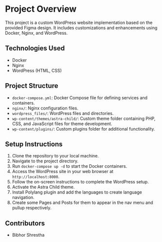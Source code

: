 # Project Overview

This project is a custom WordPress website implementation based on the provided Figma design. It includes customizations and enhancements using Docker, Nginx, and WordPress.


## Technologies Used

- Docker
- Nginx
- WordPress (HTML, CSS)

## Project Structure

- `docker-compose.yml`: Docker Compose file for defining services and containers.
- `nginx/`: Nginx configuration files.
- `wordpress_files/`: WordPress files and directories.
- `wp-content/themes/astra-child/`: Custom theme folder containing PHP, CSS, and JavaScript files for theme development.
- `wp-content/plugins/`: Custom plugins folder for additional functionality.

## Setup Instructions

1. Clone the repository to your local machine.
2. Navigate to the project directory.
3. Run `docker-compose up -d` to start the Docker containers.
4. Access the WordPress site in your web browser at `http://localhost:8000`.
5. Follow the on-screen instructions to complete the WordPress setup.
6. Activate the Astra Child theme.
7. Install Polylang plugin and add the languages to create language navigation.
8. Create some Pages and Posts for them to appear in the nav menu and pullup respectively.

## Contributors

- Bibhor Shrestha

